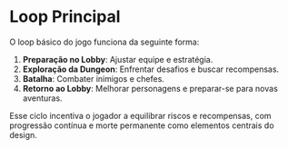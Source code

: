 # Loop Principal

O loop básico do jogo funciona da seguinte forma:

1. **Preparação no Lobby**: Ajustar equipe e estratégia.
2. **Exploração da Dungeon**: Enfrentar desafios e buscar recompensas.
3. **Batalha**: Combater inimigos e chefes.
4. **Retorno ao Lobby**: Melhorar personagens e preparar-se para novas aventuras.

Esse ciclo incentiva o jogador a equilibrar riscos e recompensas, com progressão contínua e morte permanente como elementos centrais do design.
